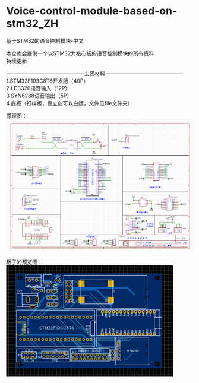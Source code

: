 # Voice-control-module-based-on-stm32_ZH
基于STM32的语音控制模块-中文

本仓库会提供一个以STM32为核心板的语音控制模块的所有资料  
持续更新  
  
  
———————————————主要材料———————————————  
1.STM32F103C8T6开发版（40P）  
2.LD3320语音输入（12P）  
3.SYN6288语音输出（5P）  
4.底板（打样板，嘉立创可以白嫖，文件见file文件夹）  
  
原理图：
![image](https://github.com/DMB-codegang/Voice-control-module-based-on-stm32_ZH/blob/main/%E8%87%AA%E8%BF%B0%E8%B5%84%E6%BA%90%EF%BC%8C%E4%B8%8D%E7%94%A8%E7%AE%A1%E8%BF%99%E4%B8%AA/image2.png)  
  
板子的预览图：  
![image](https://github.com/DMB-codegang/Voice-control-module-based-on-stm32_ZH/blob/main/%E8%87%AA%E8%BF%B0%E8%B5%84%E6%BA%90%EF%BC%8C%E4%B8%8D%E7%94%A8%E7%AE%A1%E8%BF%99%E4%B8%AA/imager1.png)
